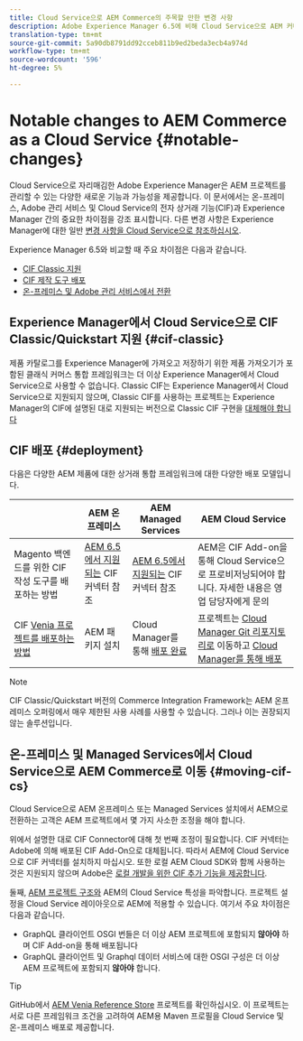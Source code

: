```yaml
---
title: Cloud Service으로 AEM Commerce의 주목할 만한 변경 사항
description: Adobe Experience Manager 6.5에 비해 Cloud Service으로 AEM 커머스가 눈에 띄게 변화했다.
translation-type: tm+mt
source-git-commit: 5a90db8791dd92cceb811b9ed2beda3ecb4a974d
workflow-type: tm+mt
source-wordcount: '596'
ht-degree: 5%

---
```



# Notable changes to AEM Commerce as a Cloud Service {#notable-changes}

Cloud Service으로 자리매김한 Adobe Experience Manager은 AEM 프로젝트를 관리할 수 있는 다양한 새로운 기능과 가능성을 제공합니다. 이 문서에서는 온-프레미스, Adobe 관리 서비스 및 Cloud Service의 전자 상거래 기능(CIF)과 Experience Manager 간의 중요한 차이점을 강조 표시합니다. 다른 변경 사항은 Experience Manager에 대한 일반 [변경 사항을 Cloud Service으로 참조하십시오](/help/release-notes/aem-cloud-changes.md).

Experience Manager 6.5와 비교할 때 주요 차이점은 다음과 같습니다.
* [CIF Classic 지원](#cif-classic)
* [CIF 제작 도구 배포](#cif-tools)
* [온-프레미스 및 Adobe 관리 서비스에서 전환](#moving-cif-cs)

## Experience Manager에서 Cloud Service으로 CIF Classic/Quickstart 지원 {#cif-classic}

제품 카탈로그를 Experience Manager에 가져오고 저장하기 위한 제품 가져오기가 포함된 클래식 커머스 통합 프레임워크는 더 이상 Experience Manager에서 Cloud Service으로 사용할 수 없습니다. Classic CIF는 Experience Manager에서 Cloud Service으로 지원되지 않으며, Classic CIF를 사용하는 프로젝트는 Experience Manager의 CIF에 설명된 대로 지원되는 버전으로 Classic CIF 구현을 [대체해야 합니다](https://git.corp.adobe.com/AdobeDocs/experience-manager-cloud-service.en/blob/cif/help/commerce-cloud/architecture.md)

## CIF 배포 {#deployment}

다음은 다양한 AEM 제품에 대한 상거래 통합 프레임워크에 대한 다양한 배포 모델입니다.

|  | AEM 온프레미스 | AEM Managed Services | AEM Cloud Service |
|-------------     |-----------|-----------|-----------|
| Magento 백엔드를 위한 CIF 작성 도구를 배포하는 방법 | [AEM 6.5에서 지원되는](https://github.com/adobe/commerce-cif-connector/blob/master/README.md) CIF 커넥터 참조 | [AEM 6.5에서 지원되는](https://github.com/adobe/commerce-cif-connector/blob/master/README.md) CIF 커넥터 참조 | AEM은 CIF Add-on을 통해 Cloud Service으로 프로비저닝되어야 합니다. 자세한 내용은 영업 담당자에게 문의 |
| CIF [Venia 프로젝트를 배포하는 방법](https://github.com/adobe/aem-cif-guides-venia) | AEM 패키지 설치 | Cloud Manager를 통해 [배포 완료](https://docs.adobe.com/content/help/ko-KR/experience-manager-cloud-manager/using/introduction-to-cloud-manager.html) | 프로젝트는 [Cloud Manager Git 리포지토리로](https://docs.adobe.com/content/help/ko-KR/experience-manager-cloud-service/implementing/managing-code/integrating-with-git.html) 이동하고 [Cloud Manager를 통해 배포](https://docs.adobe.com/content/help/ko-KR/experience-manager-cloud-service/implementing/deploying/overview.html) |

>[!NOTE]
>
>CIF Classic/Quickstart 버전의 Commerce Integration Framework는 AEM 온프레미스 오퍼링에서 매우 제한된 사용 사례를 사용할 수 있습니다. 그러나 이는 권장되지 않는 솔루션입니다.

## 온-프레미스 및 Managed Services에서 Cloud Service으로 AEM Commerce로 이동 {#moving-cif-cs}

Cloud Service으로 AEM 온프레미스 또는 Managed Services 설치에서 AEM으로 전환하는 고객은 AEM 프로젝트에서 몇 가지 사소한 조정을 해야 합니다.

위에서 설명한 대로 CIF Connector에 대해 첫 번째 조정이 필요합니다. CIF 커넥터는 Adobe에 의해 배포된 CIF Add-On으로 대체됩니다. 따라서 AEM에 Cloud Service으로 CIF 커넥터를 설치하지 마십시오. 또한 로컬 AEM Cloud SDK와 함께 사용하는 것은 지원되지 않으며 Adobe은 [로컬 개발을 위한 CIF 추가 기능을 제공합니다](develop.md).

둘째, [AEM 프로젝트 구조와](https://docs.adobe.com/content/help/ko-KR/experience-manager-cloud-service/implementing/developing/aem-project-content-package-structure.html) AEM의 Cloud Service 특성을 파악합니다. 프로젝트 설정을 Cloud Service 레이아웃으로 AEM에 적용할 수 있습니다.
여기서 주요 차이점은 다음과 같습니다.

* GraphQL 클라이언트 OSGI 번들은 더 이상 AEM 프로젝트에 포함되지 **않아야** 하며 CIF Add-on을 통해 배포됩니다
* GraphQL 클라이언트 및 Graphql 데이터 서비스에 대한 OSGI 구성은 더 이상 AEM 프로젝트에 포함되지 **않아야** 합니다.

>[!TIP]
>
>GitHub에서 [AEM Venia Reference Store](https://github.com/adobe/aem-cif-guides-venia) 프로젝트를 확인하십시오. 이 프로젝트는 서로 다른 프레임워크 조건을 고려하여 AEM용 Maven 프로필을 Cloud Service 및 온-프레미스 배포로 제공합니다.
